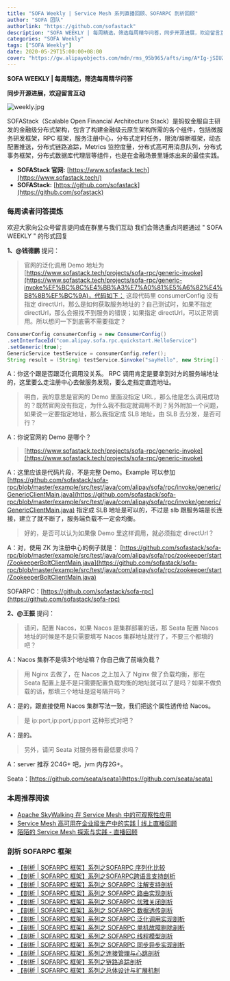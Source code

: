 ```yaml
---
title: "SOFA Weekly | Service Mesh 系列直播回顾、SOFARPC 剖析回顾"
author: "SOFA 团队"
authorlink: "https://github.com/sofastack"
description: "SOFA WEEKLY | 每周精选，筛选每周精华问答，同步开源进展，欢迎留言互动。"
categories: "SOFA Weekly"
tags: ["SOFA Weekly"]
date: 2020-05-29T15:00:00+08:00
cover: "https://gw.alipayobjects.com/mdn/rms_95b965/afts/img/A*Ig-jSIUZWx0AAAAAAAAAAAAAARQnAQ"
---
```


**SOFA WEEKLY | 每周精选，筛选每周精华问答**

**同步开源进展，欢迎留言互动**

![weekly.jpg](https://gw.alipayobjects.com/mdn/rms_95b965/afts/img/A*ARgKS6SuU7YAAAAAAAAAAAAAARQnAQ)

SOFAStack（Scalable Open Financial Architecture Stack）是蚂蚁金服自主研发的金融级分布式架构，包含了构建金融级云原生架构所需的各个组件，包括微服务研发框架，RPC 框架，服务注册中心，分布式定时任务，限流/熔断框架，动态配置推送，分布式链路追踪，Metrics 监控度量，分布式高可用消息队列，分布式事务框架，分布式数据库代理层等组件，也是在金融场景里锤炼出来的最佳实践。

- **SOFAStack 官网:** [https://www.sofastack.tech](https://www.sofastack.tech/)
- **SOFAStack:** [https://github.com/sofastack](https://github.com/sofastack)

### 每周读者问答提炼

欢迎大家向公众号留言提问或在群里与我们互动
我们会筛选重点问题通过 " SOFA WEEKLY " 的形式回复

**1、@钱德鹏** 提问：

> 官网的泛化调用 Demo 地址为[https://www.sofastack.tech/projects/sofa-rpc/generic-invoke](https://www.sofastack.tech/projects/sofa-rpc/generic-invoke%EF%BC%8C%E4%BB%A3%E7%A0%81%E5%A6%82%E4%B8%8B%EF%BC%9A)，代码如下：
> 这段代码里 consumerConfig 没有指定 directUrl，那么是如何获取服务地址的？自己测试时，如果不指定 directUrl，那么会报找不到服务的错误；如果指定 directUrl，可以正常调用。所以想问一下到底需不需要指定？

```java
ConsumerConfig consumerConfig = new ConsumerConfig()
.setInterfaceId("com.alipay.sofa.rpc.quickstart.HelloService")
.setGeneric(true);
GenericService testService = consumerConfig.refer();
String result = (String) testService.$invoke("sayHello", new String[] { "java.lang.String" },new Object[] { "1111" });
```

A：你这个跟是否跟泛化调用没关系。 RPC 调用肯定是要拿到对方的服务端地址的，这里要么走注册中心去做服务发现，要么走指定直连地址。

> 明白，我的意思是官网的 Demo 里面没指定 URL，那么他是怎么调用成功的？既然官网没有指定，为什么我不指定就调用不到？另外附加一个问题，如果说一定要指定地址，那么我指定成 SLB 地址，由 SLB 去分发，是否可行？

A：你说官网的 Demo 是哪个？

> [https://www.sofastack.tech/projects/sofa-rpc/generic-invoke](https://www.sofastack.tech/projects/sofa-rpc/generic-invoke)

A：这里应该是代码片段，不是完整 Demo。Example 可以参加 [https://github.com/sofastack/sofa-rpc/blob/master/example/src/test/java/com/alipay/sofa/rpc/invoke/generic/GenericClientMain.java](https://github.com/sofastack/sofa-rpc/blob/master/example/src/test/java/com/alipay/sofa/rpc/invoke/generic/GenericClientMain.java)
指定成 SLB 地址是可以的，不过是 slb 跟服务端是长连接，建立了就不断了，服务端负载不一定会均衡。

> 好的，是否可以认为如果像 Demo 里这样调用，就必须指定 directUrl？

A：对，使用 ZK 为注册中心的例子就是：
[https://github.com/sofastack/sofa-rpc/blob/master/example/src/test/java/com/alipay/sofa/rpc/zookeeper/start/ZookeeperBoltClientMain.java](https://github.com/sofastack/sofa-rpc/blob/master/example/src/test/java/com/alipay/sofa/rpc/zookeeper/start/ZookeeperBoltClientMain.java)

SOFARPC：[https://github.com/sofastack/sofa-rpc](https://github.com/sofastack/sofa-rpc)

**2、@王振** 提问：

> 请问，配置 Nacos，如果 Nacos 是集群部署的话，那 Seata 配置 Nacos 地址的时候是不是只需要填写 Nacos 集群地址就行了，不要三个都填的吧？

A：Nacos 集群不是填3个地址嘛？你自己做了前端负载？

> 用 Nginx 去做了，在 Nacos 之上加入了 Nginx 做了负载均衡，那在 Seata 配置上是不是只需要配置负载均衡的地址就可以了是吗？如果不做负载的话，那填三个地址是逗号隔开吗？

A：是的，跟直接使用 Nacos 集群写法一致，我们把这个属性透传给 Nacos。

> 是 ip:port,ip:port,ip:port 这种形式对吧？

A：是的。

> 另外，请问 Seata 对服务器有最低要求吗？

A：server 推荐 2C4G+ 吧，jvm 内存2G+。

Seata：[https://github.com/seata/seata](https://github.com/seata/seata)

### 本周推荐阅读

- [Apache SkyWalking 在 Service Mesh 中的可观察性应用](/blog/service-mesh-virtual-meetup1-skywalking-observability-applications/)
- [Service Mesh 高可用在企业级生产中的实践 | 线上直播回顾](/blog/service-mesh-virtual-meetup1-practice-in-enterprise-production/)
- [陌陌的 Service Mesh 探索与实践 - 直播回顾](/blog/momo-service-mesh-exploration-and-practice/)

### 剖析 SOFARPC 框架

- [【剖析 | SOFARPC 框架】系列之SOFARPC 序列化比较](/blog/sofa-rpc-serialization-comparison/)
- [【剖析 | SOFARPC 框架】系列之SOFARPC跨语言支持剖析](/blog/sofa-rpc-cross-language-support/)
- [【剖析 | SOFARPC 框架】系列之 SOFARPC 注解支持剖析](/blog/sofa-rpc-annotation-support/)
- [【剖析 | SOFARPC 框架】系列之 SOFARPC 路由实现剖析](/blog/sofa-rpc-routing-implementation/)
- [【剖析 | SOFARPC 框架】系列之 SOFARPC 优雅关闭剖析](/blog/sofa-rpc-graceful-exit/)
- [【剖析 | SOFARPC 框架】系列之 SOFARPC 数据透传剖析](/blog/sofa-rpc-data-transmission/)
- [【剖析 | SOFARPC 框架】系列之 SOFARPC 泛化调用实现剖析](/blog/sofa-rpc-generalized-call-implementation/)
- [【剖析 | SOFARPC 框架】系列之 SOFARPC 单机故障剔除剖析](/blog/sofa-rpc-single-machine-fault-culling/)
- [【剖析 | SOFARPC 框架】系列之 SOFARPC 线程模型剖析](/blog/sofa-rpc-threading-model/)
- [【剖析 | SOFARPC 框架】系列之 SOFARPC 同步异步实现剖析](/blog/sofa-rpc-synchronous-asynchronous-implementation/)
- [【剖析 | SOFARPC 框架】系列之连接管理与心跳剖析](h/blog/sofa-rpc-connection-management-heartbeat-analysis/)
- [【剖析 | SOFARPC 框架】系列之链路追踪剖析](/blog/sofa-rpc-link-tracking/)
- [【剖析 | SOFARPC 框架】系列之总体设计与扩展机制](/blog/sofa-rpc-framework-overall-extension/)

